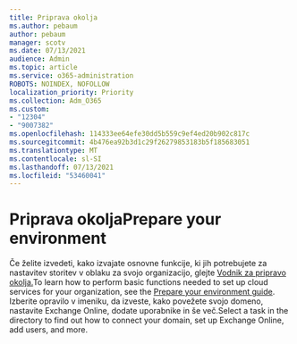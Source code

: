 ```yaml
---
title: Priprava okolja
ms.author: pebaum
author: pebaum
manager: scotv
ms.date: 07/13/2021
audience: Admin
ms.topic: article
ms.service: o365-administration
ROBOTS: NOINDEX, NOFOLLOW
localization_priority: Priority
ms.collection: Adm_O365
ms.custom:
- "12304"
- "9007382"
ms.openlocfilehash: 114333ee64efe30dd5b559c9ef4ed20b902c817c
ms.sourcegitcommit: 4b476ea92b3d1c29f26279853183b5f185683051
ms.translationtype: MT
ms.contentlocale: sl-SI
ms.lasthandoff: 07/13/2021
ms.locfileid: "53460041"
---
```

# <a name="prepare-your-environment"></a><span data-ttu-id="e32a0-102">Priprava okolja</span><span class="sxs-lookup"><span data-stu-id="e32a0-102">Prepare your environment</span></span>

<span data-ttu-id="e32a0-103">Če želite izvedeti, kako izvajate osnovne funkcije, ki jih potrebujete za nastavitev storitev v oblaku za svojo organizacijo, glejte [Vodnik za pripravo okolja.](https://admin.microsoft.com/adminportal/home#/modernonboarding/prepareyourenvironment)</span><span class="sxs-lookup"><span data-stu-id="e32a0-103">To learn how to perform basic functions needed to set up cloud services for your organization, see the [Prepare your environment guide](https://admin.microsoft.com/adminportal/home#/modernonboarding/prepareyourenvironment).</span></span> <span data-ttu-id="e32a0-104">Izberite opravilo v imeniku, da izveste, kako povežete svojo domeno, nastavite Exchange Online, dodate uporabnike in še več.</span><span class="sxs-lookup"><span data-stu-id="e32a0-104">Select a task in the directory to find out how to connect your domain, set up Exchange Online, add users, and more.</span></span>     